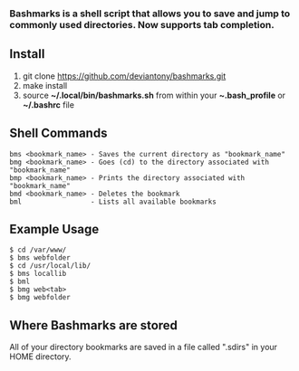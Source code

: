### Bashmarks is a shell script that allows you to save and jump to commonly used directories. Now supports tab completion.

## Install

1. git clone https://github.com/deviantony/bashmarks.git
2. make install
3. source **~/.local/bin/bashmarks.sh** from within your **~.bash\_profile** or **~/.bashrc** file

## Shell Commands

    bms <bookmark_name> - Saves the current directory as "bookmark_name"
    bmg <bookmark_name> - Goes (cd) to the directory associated with "bookmark_name"
    bmp <bookmark_name> - Prints the directory associated with "bookmark_name"
    bmd <bookmark_name> - Deletes the bookmark
    bml                 - Lists all available bookmarks
    
## Example Usage

    $ cd /var/www/
    $ bms webfolder
    $ cd /usr/local/lib/
    $ bms locallib
    $ bml
    $ bmg web<tab>
    $ bmg webfolder

## Where Bashmarks are stored
    
All of your directory bookmarks are saved in a file called ".sdirs" in your HOME directory.
